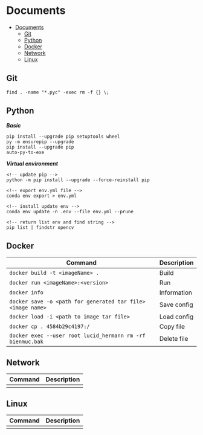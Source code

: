 # Documents

- [Documents](#documents)
  - [Git](#git)
  - [Python](#python)
  - [Docker](#docker)
  - [Network](#network)
  - [Linux](#linux)

## Git

```:
find . -name "*.pyc" -exec rm -f {} \;
```

## Python

***Basic***

```:
pip install --upgrade pip setuptools wheel
py -m ensurepip --upgrade
pip install --upgrade pip
auto-py-to-exe
```

***Virtual environment***

```:
<!-- update pip -->
python -m pip install --upgrade --force-reinstall pip

<!-- export env.yml file -->
conda env export > env.yml

<!-- install update env -->
conda env update -n .env --file env.yml --prune

<!-- return list env and find string -->
pip list | findstr opencv
```

## Docker

| Command                                                     | Description |
| ----------------------------------------------------------- | ----------- |
| `docker build -t <imageName> .`                             | Build       |
| `docker run <imageName>:<version>`                          | Run         |
| `docker info`                                               | Information |
| `docker save -o <path for generated tar file> <image name>` | Save config |
| `docker load -i <path to image tar file>`                   | Load config |
| `docker cp . 4584b29c4197:/`                                | Copy file   |
| `docker exec --user root lucid_hermann rm -rf bienmuc.bak`  | Delete file |

## Network

| Command | Description |
| ------- | ----------- |
|         |             |

## Linux

| Command | Description |
| ------- | ----------- |
|         |             |
